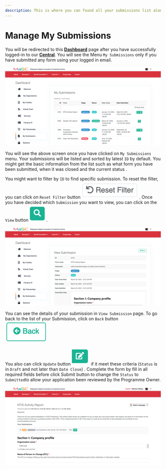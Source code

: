 ```yaml
---
description: This is where you can found all your submissions list along with their status
---
```


# Manage My Submissions

You will be redirected to this [**Dashboard**](https://central.mymagic.my/cpanel) page after you have successfully logged-in to our [**Central**](https://central.mymagic.my). You will see the Menu `My Submissions` only if you have submitted any form using your logged in email.

![Accessing My Submissions from Cpanel](../.gitbook/assets/screenshot_2021-05-03-my-submissions.png)

You will see the above screen once you have clicked on `My Submissions` menu. Your submissions will be listed and sorted  by latest `ID` by default. You might get the basic information from the list such as what form you have been submitted, when it was closed and the current status .

You might want to filter by `ID` to find specific submission. To reset the filter, you can click on  `Reset Filter` button![](../.gitbook/assets/screenshot-2021-04-30-at-11.45.09-am.png). Once you have decided which `Submission` you want to view,  you can click on the `View`  button![](../.gitbook/assets/screenshot-2021-04-30-at-11.10.55-am.png). 

![View Submission Details](../.gitbook/assets/screenshot_2021-05-05-view-form.png)

You can see the details of your submission in `View Submission` page. To go back to the list of your Submission, click on `Back` button ![](../.gitbook/assets/screenshot-2021-05-05-at-3.26.14-pm.png) 

You also can click `Update` button ![](../.gitbook/assets/screenshot-2021-05-03-at-2.06.29-pm.png) if it meet these criteria \(`Status` is in `Draft` and not later than `Date Close`\) . Complete the form by fill in all required fields before click Submit button to change the `Status` to `Submitted`to allow your application been reviewed by the Programme Owner.

![Accessing the Draft Application](../.gitbook/assets/screenshot_2021-05-03-ntis-activity-report.png)

